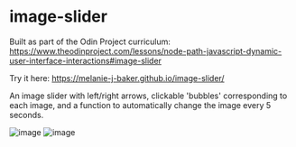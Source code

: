 # image-slider

Built as part of the Odin Project curriculum: https://www.theodinproject.com/lessons/node-path-javascript-dynamic-user-interface-interactions#image-slider

Try it here: https://melanie-j-baker.github.io/image-slider/

An image slider with left/right arrows, clickable 'bubbles' corresponding to each image, and a function to automatically change the image every 5 seconds. 

![image](https://github.com/Melanie-J-Baker/image-slider/assets/104843873/7213662a-c31d-4347-8e73-6719930b10cb)
![image](https://github.com/Melanie-J-Baker/image-slider/assets/104843873/5395f7b3-8514-44cb-9871-f1b4086198a7)
